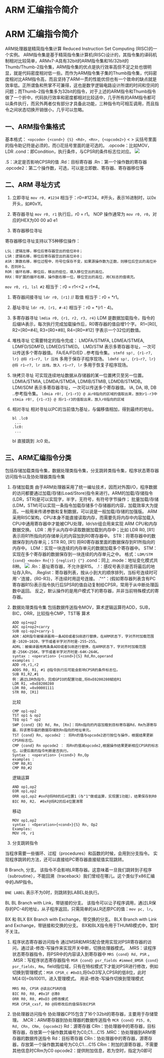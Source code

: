 <!--yml
category: 逆向
date: 2022-07-01 00:00:00
-->

# ARM 汇编指令简介

# ARM 汇编指令简介

ARM处理器是精简指令集计算 Reduced Instruction Set Computing (RISC)的一个实例。
ARM指令集是基于精简指令集计算机(RISC)设计的，其指令集的译码机制相对比较简单，ARMv7-A具有32bit的ARM指令集和16/32bit的Thumb/Thumb-2指令集，ARM指令集的优点是执行效率高但不足之处也很明显，就是代码密度相对低一些。而作为ARM指令集子集的Thumb指令集，代码密度相对比ARM指令高，而且坚持了ARM一贯的性能优但也有一个致命的缺点就是效率低。正所谓鱼和熊掌不可兼得，这也是数字逻辑电路设计所谓的时间和空间的问题；而Thumb-2指令集多为32bit的指令，对于上述的ARM指令和Thumb指令做了一个折中，代码执行效率和密度都相对比较适中，几乎所有的ARM指令都可以条件执行，而另外两者仅有部分才具备此功能，三种指令均可相互调用，而且指令之间状态切换开销很小，几乎可以忽略。

## 一、ARM指令集格式

基本格式： `<opcode> {<cond>} {S} <Rd>, <Rn>, {<opcode2>}`
< > 尖括号里面的指令助记符是必须的，而{}花括号里面的是可选的。
.opcode：比如MOV，LDR
.cond：即Condition，执行条件，与CPSR的条件标志位对应。
![](armcondition.png)

.S：决定是否影响CPSR的值
.Rd：目标寄存器
.Rn：第一个操作数的寄存器
.opcode2：第二个操作数，可选，可以是立即数、寄存器、寄存器移位等

## 二、ARM 寻址方式

1.  立即寻址
    `mov r0, #1234`
    相当于：r0=#1234。#开头，表示16进制时，以0x开头，如#0x1f。

2.  寄存器寻址
    `mov r0, r1`
    执行后，r0 = r1。
    NOP 操作通常为 `mov r0, r0`，对应的HEX为00 00 a0 e1

3.  寄存器移位寻址

寄存器移位寻址支持以下5种移位操作：

```
LSL：逻辑左移，移位后寄存器空出的低位补0；  
LSR：逻辑右移，移位后寄存器空出的高位补0；  
ASR：算数右移，移位过程中，符号位保存不变，如果源操作数为正数，则移位后空出的高位补0，否则补1。  
ROR：循环右移，移位后，移出的低位，填入移位空出的高位。  
RRX：带扩展的循环右移，操作数右移一位，移位空出的高位，用C标志的值填充。 
```

`mov r0, r1, lsl #2`
相当于：r0 = r1<<2 = r1*4。

1.  寄存器间接寻址
    `ldr r0, [r1]` // 取值
    相当于：r0 = *r1。

2.  基址寻址
    `ldr r0, [r1, #-4]`
    相当于：r0 = *(r1 - 4)。

3.  多寄存器寻址
    `lmdia r0, {r1, r2, r3, r4}`
    LDM 是数据加载指令，指令的后缀IA表示，每次执行完成加载操作后，R0寄存器的值自增1个字。
    R1=[R0], R2=[R0+#4], R3=[R0+#8], R4=[R0+#12]
    字表示一个32位的数值。

4.  堆栈寻址
    它需要特定的指令完成：
    LMDFA/STMFA, LDMEA/STMEA, LDMFD/SDMFD, LDMED/STMED。
    LMD/STM 表示多寄存器寻址，一次可以传送多个寄存器值。
    FA/EA/FD/ED ..参考指令集。
    `stmfd sp!, {r1-r7, lr} @将 r1~r7, lr 压栈` 多用于保存子程序现场。
    `ldmfd sp!, {r1~r7, lr} @将 r1~r7, lr 出栈，放入 r1~r7, lr` 多用于恢复子程序现场。

5.  块拷贝寻址
    可实现连续地址数据从存储器的某一位置拷贝至另一位置。
    LDMIA/STMIA, LDMDA/STMDA, LDMIB/STMIB, LDMDB/STMDB。
    LDM/SDM 表示多寄存器寻址，一次可以传送多个寄存器值。
    IA, DA, IB, DB ..参考指令集。
    `ldmia r0!, {r1-r3} @ 从r0指向的区域的值取出来，放到r1-r3中`
    `stmia r0!, {r1-r3} @ 将r1-r3的值取出来，放入r0指向的区域`

6.  相对寻址 相对寻址以PC的当前值为基址，与偏移值相加，得到最终的地址。

    ```
    bl .lc0
     ...
    .lc0:
     ... 
    ```

    bl 直接跳到 .lc0 处。

## 三、ARM汇编指令分类

包括存储加载类指令集，数据处理类指令集，分支跳转类指令集，程序状态寄存器访问指令以及协处理器类指令集

1.  存储加载类
    由于ARM处理器采用了统一编址技术，因而对外围I/O，程序数据的访问都要通过加载/存储(Load/Store)指令来进行。ARM的加载/存储指令(LDR，STR)是可以实现字，半字，无符号，有符号字节操作；
    批量加载/存储(LDM，STM)可以实现一条指令加载存储多个存储器的内容，加载效率大为提高，一般用来传递参数和复制数据，可以说是一般加载/存储的加强版。
    ARM采用RISC架构，CPU本身不能直接读取内存，而需要先将内存中内容加载入CPU中通用寄存器中才能被CPU处理，ldr/str组合用来实现 ARM CPU和内存数据交换。
    LDR：用于从内存中读取数据加载到内存中；比如 LDR R0, [R1] 表示将R1所指向的存储单元的内容加到R0寄存器中。
    STR：将寄存器中的数据保存到内存单元；STR R0, [R1] 将R0寄存器里面的数据保存到R1所指向的内存中。
    LDM：实现一块连续的内存单元的数据加载多个寄存器中。
    STM：实现在多个寄存器的数据保存到一块连续的内存单元之中。
    格式：`LDM/STM {cond} <mode> Rn{!} {reglist} {^}`
    .cond：同上
    .mode：地址变化模式共8种。
    ![](armldmstm.png)
    .Rn：基址寄存器，不允许是R15。
    .!：感叹号表示是否将最后的地址存入Rn。
    .Reglist：寄存器列表，按从小到大的顺序排列，当标号连续时可用'-'连接，{R0-R3}，不连续时用逗号连接。
    ."^"：(假如寄存器列表含有PC寄存器R15)表示指令执行后SPSR的值自动复制给CPSR，常用于从中断处理函数中返回。
    反之，默认操作的是用户模式下的寄存器，并非当前特殊模式的寄存器。

2.  数据处理类指令集
    包括数据传送指令MOV，算术逻辑运算符ADD，SUB，BIC，ORR，比较指令CMP，TST等
    算术

    ```
    ADD op1+op2
    ADC op1+op2+carry
    SUB op1-op2+carry-1
    ADR：ADR指令被编译器用一条ADD或者SUB进行替换，在ARM状态下，字对齐时加载范围是-1020~1020，字节或者半字对齐时是-255~255。
    ADRL：被编译器用两条条ADD或者SUB进行替换，在ARM状态下，字对齐时加载范围是-256K~256K，字节或者半字对齐时是-64K~264K。
    syntax : <operation> {<cond>}{S} Rd,Rn,operand
    examples :
    ADD r0,r1,r2
    ADDS R0, R1, #1 @指令执行后可能会影响CPSR的条件标志位。
    SUB R1,R2,#1
    例：通过LDR伪指令，完成GPIO的配置功能,将0xE0200280赋给R1
    LDR R1, =0xE0200280
    LDR R0, =0x00001111
    STR R0, [R1] 
    ```

    比较

    ```
    CMP op1-op2
    TST op1 & op2
    TEQ op1 ^ op2
    SWP {cond} {B} Rd, Rm, [Rn]：将Rn指向的内容加载到目标寄存器Rd，Rm为源寄存器，将该寄存器的数据存储到Rn指向的地址单元。
    TST {cond} Rn, opcode2 ： 将Rn的值与opcode2进行按位与操作，根据结果更新CPSR标志位。
    CMP {cond} Rn opcode2 ： 将Rn的值减opcode2,根据操作结果更新相应CPSR的标志位。以便后面的指令判断是否执行。
    Syntax : <operation> {<cond>} Rn,Op
    examples :
    CMP R0,R1
    CMP R0,#2 
    ```

    逻辑运算

    ```
    AND op1,op2
    EOR op1,op2
    ORR op1,op2 #oxF@将R0的后4位置1（与"1"做或运算，实现置1功能），结果保存到R0
    BIC R0, R2， #0xF@将R2的后4位置清零 
    ```

    移动

    ```
    MOV op1,op2
    syntax : <Operation>{<cond>}{S} Rn, Op2
    Examples:
    MOV r0, r1 
    ```

3.  分支跳转指令

当程序需要一些循环、过程（procedures）和函数的时候，会用到分支指令。
实现程序跳转的方法，还可以直接给PC寄存器直接赋值实现跳转。

B
Branch, 分支。
该指令不会影响LR寄存器。这意味着一旦我们跳转到子程序（subroutine），不能回溯（traceback）我们曾经在哪儿。这个类似于x86汇编中的JMP指令。

`BNE LABEL`
表示不为0时，则跳转到LABEL处执行。

BL
BL Branch with Link，带链接的分支。
该指令可以让子程序调用，通过LR保存的PC-4的地址，从子程序返回，只需简单的从LR还原PC的值：`mov pc, lr`。

BX 和 BLX
BX Branch with Exchange，带交换的分支。
BLX Branch with Link and Exchange，带链接和交换的分支。
BX和BLX指令用于THUMB模式中，暂时不关注。

1.  程序状态寄存器访问指令
    通过MSR和MRS配合使用实现对PSR寄存器的访问，通过读-修改-写操作来实现开关中断，切换处理器模式。
    .MRS：读程序状态寄存器指令，将PSR中的内容读入到寄存器中 `MRS {cond} Rd, PSR` 。
    .MSR：写程序状态寄存器指令 `MSR {cond} psr_fields #immed_8MSR {cond} psr_fields, Rm`。field指位域，只有在特权模式下才能对PSR进行修改，例如切换到管理模式：`MSR CPSR_c #0xD3`,将0xD3写入CPSR的低8位，此时M[4:0]=0b10011，进入管理模式。
    用读-修改-写操作切换到管理模式

    ```
    MRS R0, CPSR @读出CPSR的值
    BIC R0, R0, #0x1F @清0
    ORR R0, R0, #0xD3 @修改模式
    MSR CPSR_cxsf, R0 @将修改后的值保存到CPSR 
    ```

2.  协处理器访问指令
    协处理器CP15包含了16个32bit的寄存器，主要用于存储管理。
    .MCR：ARM寄存器到协处理器的数据传送指令 `MCR {cond} P15, 0, Rd, CRn, CRm, {opcode2}`
    Rd：源寄存器
    CRn：协处理器中的寄存器，目标寄存器，存放第一个操作数其编号为C0,C1....C15
    .MRC：协处理器到ARM寄存器的数据传送指令
    Rd：目标寄存器
    CRn：协处理器中的寄存器，源寄存器，存放第一个操作数其编号为C0,C1....C15
    CRm：附加的源寄存器，不需要其他信息时CRm为C0
    opcode2：提供附加信息，若为空时，指定为0即可